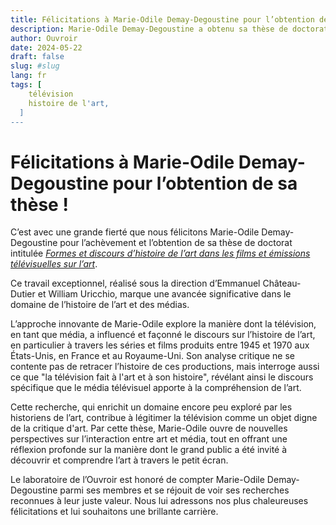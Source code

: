 ```yaml
---
title: Félicitations à Marie-Odile Demay-Degoustine pour l’obtention de sa thèse !
description: Marie-Odile Demay-Degoustine a obtenu sa thèse de doctorat intitulée _Formes et discours d’histoire de l’art dans les films et émissions télévisuelles sur l’art_
author: Ouvroir
date: 2024-05-22
draft: false
slug: #slug
lang: fr
tags: [
    télévision
    histoire de l'art,
  ]
---
```


# Félicitations à Marie-Odile Demay-Degoustine pour l’obtention de sa thèse !

C’est avec une grande fierté que nous félicitons Marie-Odile Demay-Degoustine pour l’achèvement et l’obtention de sa thèse de doctorat intitulée [_Formes et discours d’histoire de l’art dans les films et émissions télévisuelles sur l’art_](https://papyrus.bib.umontreal.ca/xmlui/handle/1866/33380).

Ce travail exceptionnel, réalisé sous la direction d’Emmanuel Château-Dutier et William Uricchio, marque une avancée significative dans le domaine de l’histoire de l’art et des médias.

L’approche innovante de Marie-Odile explore la manière dont la télévision, en tant que média, a influencé et façonné le discours sur l’histoire de l’art, en particulier à travers les séries et films produits entre 1945 et 1970 aux États-Unis, en France et au Royaume-Uni. Son analyse critique ne se contente pas de retracer l’histoire de ces productions, mais interroge aussi ce que "la télévision fait à l'art et à son histoire", révélant ainsi le discours spécifique que le média télévisuel apporte à la compréhension de l’art.

Cette recherche, qui enrichit un domaine encore peu exploré par les historiens de l’art, contribue à légitimer la télévision comme un objet digne de la critique d'art. Par cette thèse, Marie-Odile ouvre de nouvelles perspectives sur l’interaction entre art et média, tout en offrant une réflexion profonde sur la manière dont le grand public a été invité à découvrir et comprendre l’art à travers le petit écran.

Le laboratoire de l’Ouvroir est honoré de compter Marie-Odile Demay-Degoustine parmi ses membres et se réjouit de voir ses recherches reconnues à leur juste valeur. Nous lui adressons nos plus chaleureuses félicitations et lui souhaitons une brillante carrière.
